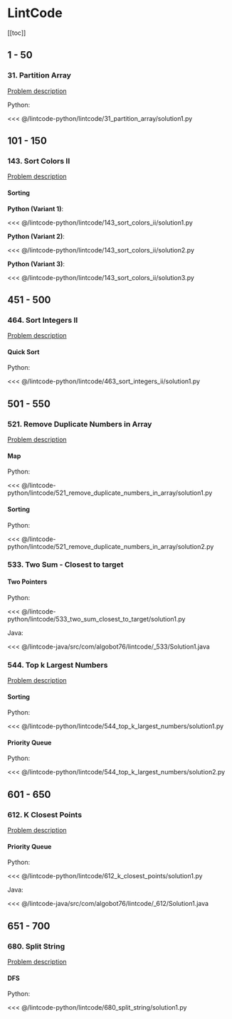 # LintCode

[[toc]]

## 1 - 50

### 31. Partition Array

[Problem description](https://www.lintcode.com/problem/partition-array/description)

Python:

<<< @/lintcode-python/lintcode/31_partition_array/solution1.py

## 101 - 150

### 143. Sort Colors II

[Problem description](https://www.lintcode.com/problem/sort-colors-ii/description)

#### Sorting

__Python (Variant 1)__:

<<< @/lintcode-python/lintcode/143_sort_colors_ii/solution1.py

__Python (Variant 2)__:

<<< @/lintcode-python/lintcode/143_sort_colors_ii/solution2.py

__Python (Variant 3)__:

<<< @/lintcode-python/lintcode/143_sort_colors_ii/solution3.py

## 451 - 500

### 464. Sort Integers II

[Problem description](https://www.lintcode.com/problem/sort-integers-ii/description)

#### Quick Sort

Python:

<<< @/lintcode-python/lintcode/463_sort_integers_ii/solution1.py

## 501 - 550

### 521. Remove Duplicate Numbers in Array

[Problem description](https://www.lintcode.com/problem/remove-duplicate-numbers-in-array/description)

#### Map

Python:

<<< @/lintcode-python/lintcode/521_remove_duplicate_numbers_in_array/solution1.py

#### Sorting

Python:

<<< @/lintcode-python/lintcode/521_remove_duplicate_numbers_in_array/solution2.py

### 533. Two Sum - Closest to target

#### Two Pointers

Python:

<<< @/lintcode-python/lintcode/533_two_sum_closest_to_target/solution1.py

Java:

<<< @/lintcode-java/src/com/algobot76/lintcode/_533/Solution1.java

### 544. Top k Largest Numbers

[Problem description](https://www.lintcode.com/problem/top-k-largest-numbers/description)

#### Sorting

Python:

<<< @/lintcode-python/lintcode/544_top_k_largest_numbers/solution1.py

#### Priority Queue

Python:

<<< @/lintcode-python/lintcode/544_top_k_largest_numbers/solution2.py

## 601 - 650

### 612. K Closest Points

[Problem description](https://www.lintcode.com/problem/k-closest-points/description)

#### Priority Queue

Python:

<<< @/lintcode-python/lintcode/612_k_closest_points/solution1.py

Java:

<<< @/lintcode-java/src/com/algobot76/lintcode/_612/Solution1.java

## 651 - 700

### 680. Split String

[Problem description](https://www.lintcode.com/problem/split-string/description?_from=ladder&&fromId=1)

#### DFS

Python:

<<< @/lintcode-python/lintcode/680_split_string/solution1.py
